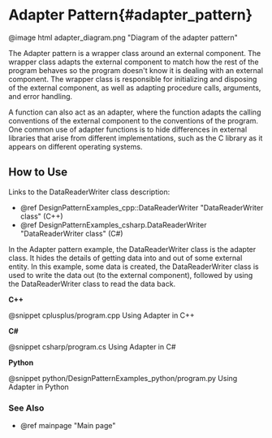 # Adapter Pattern{#adapter_pattern}

@image html adapter_diagram.png "Diagram of the adapter pattern"

The Adapter pattern is a wrapper class around an external component.
The wrapper class adapts the external component to match how the rest of
the program behaves so the program doesn't know it is dealing with an
external component.  The wrapper class is responsible for initializing
and disposing of the external component, as well as adapting procedure
calls, arguments, and error handling.

A function can also act as an adapter, where the function adapts the
calling conventions of the external component to the conventions of the
program.  One common use of adapter functions is to hide differences in
external libraries that arise from different implementations, such as
the C library as it appears on different operating systems.

## How to Use

Links to the DataReaderWriter class description:
- @ref DesignPatternExamples_cpp::DataReaderWriter "DataReaderWriter class" (C++)
- @ref DesignPatternExamples_csharp.DataReaderWriter "DataReaderWriter class" (C#)

In the Adapter pattern example, the DataReaderWriter class is the adapter
class.  It hides the details of getting data into and out of some external
entity.  In this example, some data is created, the DataReaderWriter class is
used to write the data out (to the external component), followed by using the
DataReaderWriter class to read the data back.

__C++__

@snippet cplusplus/program.cpp Using Adapter in C++

__C#__

@snippet csharp/program.cs Using Adapter in C#

__Python__

@snippet python/DesignPatternExamples_python/program.py Using Adapter in Python


### See Also
- @ref mainpage "Main page"
